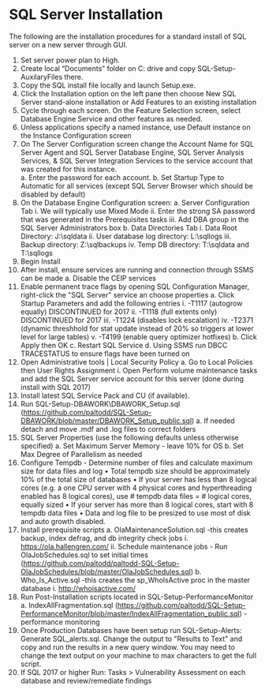 # SQL Server Installation
The following are the installation procedures for a standard install of SQL server on a new server through GUI. 
 
1.	Set server power plan to High.
2.	Create local “Documents” folder on C: drive and copy SQL-Setup-AuxilaryFiles there.
3.	Copy the SQL install file locally and launch Setup.exe.
4.	Click the Installation option on the left pane then choose New SQL Server stand-alone installation or Add Features to an existing installation
5.	Cycle through each screen.  On the Feature Selection screen, select Database Engine Service and other features as needed.
6.	Unless applications specify a named instance, use Default instance on the Instance Configuration screen
7.	On The Server Configuration screen change the Account Name for SQL Server Agent and SQL Server Database Engine, SQL Server Analysis Services, & SQL Server Integration Services to the service account that was created for this instance.  
a.	Enter the password for each account.
b.	Set Startup Type to Automatic for all services (except SQL Server Browser which should be disabled by default)
8.	On the Database Engine Configuration screen:
a.	Server Configuration Tab
i.	We will typically use Mixed Mode 
ii.	Enter the strong SA password that was generated in the Prerequisites tasks
iii.	Add DBA group in the SQL Server Administrators box
b.	Data Directories Tab
i.	Data Root Directory: J:\sqldata
ii.	User database log directory:  L:\sqllogs
iii.	Backup directory: Z:\sqlbackups
iv.	Temp DB directory:  T:\sqldata and T:\sqllogs
9.	Begin Install
10.	After install, ensure services are running and connection through SSMS can be made
a.	Disable the CEIP services
11.	Enable permanent trace flags by opening SQL Configuration Manager, right-click the "SQL Server" service an choose properties
a.	Click Startup Parameters and add the following entries
i.	-T1117 (autogrow equally)  DISCONTINUED for 2017
ii.	-T1118 (full extents only)  DISCONTINUED for 2017
iii.	-T1224 (disables lock escalation)
iv.	-T2371 (dynamic threshhold for stat update instead of 20% so triggers at lower level for large tables)
v.	-T4199 (enable query optimizer hotfixes)
b.	Click Apply then OK
c.	Restart SQL Service
d.	Using SSMS run DBCC TRACESTATUS to ensure flags have been turned on 
12.	Open Administrative tools | Local Security Policy
a.	Go to Local Policies then User Rights Assignment
i.	Open Perform volume maintenance tasks and add the SQL Server service account for this server (done during install with SQL 2017)
13.	Install latest SQL Service Pack and CU (if available).
14.	Run SQL-Setup-DBAWORK\DBAWORK_Setup.sql (https://github.com/paltodd/SQL-Setup-DBAWORK/blob/master/DBAWORK_Setup_public.sql)
a.	If needed detach and move .mdf and .log files to correct folders
15.	SQL Server Properties (use the following defaults unless otherwise specified)
a.	Set  Maximum Server Memory - leave 10% for OS
b.	Set Max Degree of Parallelism as needed
16.	Configure Tempdb - Determine number of files and calculate maximum size for data files and log
•	Total tempdb size should be approximately 10% of the total size of databases
•	If your server has less than 8 logical cores (e.g. a one CPU server with 4 physical cores and hyperthreading enabled has 8 logical cores), use # tempdb data files = # logical cores, equally sized
•	If your server has more than 8 logical cores, start with 8 tempdb data files
•	Data and log file to be presized to use most of disk and auto growth disabled.
17.	Install prerequisite scripts
a.	OlaMaintenanceSolution.sql  -this creates backup, index defrag, and db integrity check jobs
i.	https://ola.hallengren.com/
ii.	Schedule maintenance jobs - Run OlaJobSchedules.sql to set initial times (https://github.com/paltodd/paltodd-SQL-Setup-OlaJobSchedules/blob/master/OlaJobSchedules.sql)
b.	Who_Is_Active.sql  -this creates the sp_WhoIsActive proc in the master database
i.	http://whoisactive.com/
18.	Run Post-Installation scripts located in SQL-Setup-PerformanceMonitor
a.	IndexAllFragmentation.sql (https://github.com/paltodd/SQL-Setup-PerformanceMonitor/blob/master/IndexAllFragmentation_public.sql) - performance monitoring
19.	Once Production Databases have been setup run SQL-Setup-Alerts: Generate SQL_alerts.sql. Change the output to "Results to Text" and copy and run the results in a new query window. You may need to change the text output on your machine to max characters to get the full script.
20.	If SQL 2017 or higher Run: Tasks > Vulnerability Assessment on each database and review/remediate findings
 

